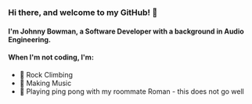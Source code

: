 ### Hi there, and welcome to my GitHub! 👋

#### I'm Johnny Bowman, a Software Developer with a background in Audio Engineering.

#### When I'm not coding, I'm:

- 🧗‍ Rock Climbing
- 🎸 Making Music
- 🏓 Playing ping pong with my roommate Roman - this does not go well 
